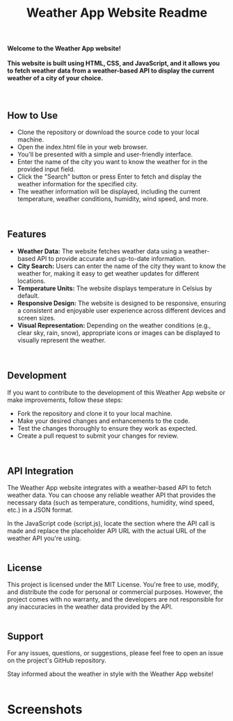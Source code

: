 <h1 align="center">Weather App Website Readme</h1> 
<br>
<h4>Welcome to the Weather App website!<br> <br> This website is built using HTML, CSS, and JavaScript, and it allows you to fetch weather data from a weather-based API to display the current weather of a city of your choice.</h4>
<br>

## How to Use
<ul>
  <li>Clone the repository or download the source code to your local machine.</li>
  <li>Open the index.html file in your web browser.</li>
  <li>You'll be presented with a simple and user-friendly interface.</li>
  <li>Enter the name of the city you want to know the weather for in the provided input field.</li>
  <li>Click the "Search" button or press Enter to fetch and display the weather information for the specified city.</li>
  <li>The weather information will be displayed, including the current temperature, weather conditions, humidity, wind speed, and more.</li>
</ul>
<br>

## Features
<ul>
    <li><b>Weather Data:</b> The website fetches weather data using a weather-based API to provide accurate and up-to-date information.</li>
    <li><b>City Search:</b> Users can enter the name of the city they want to know the weather for, making it easy to get weather updates for different locations.</li>
    <li><b>Temperature Units:</b> The website displays temperature in Celsius by default.</li>
    <li><b>Responsive Design:</b> The website is designed to be responsive, ensuring a consistent and enjoyable user experience across different devices and screen sizes.</li>
    <li><b>Visual Representation:</b> Depending on the weather conditions (e.g., clear sky, rain, snow), appropriate icons or images can be displayed to visually represent the weather.</li>
</ul>
<br>


## Development
<p>If you want to contribute to the development of this Weather App website or make improvements, follow these steps:</p>
<ul>
  <li>Fork the repository and clone it to your local machine.</li>
  <li>Make your desired changes and enhancements to the code.</li>
  <li>Test the changes thoroughly to ensure they work as expected.</li>
  <li>Create a pull request to submit your changes for review.</li>
</ul>
<br>

## API Integration
The Weather App website integrates with a weather-based API to fetch weather data. You can choose any reliable weather API that provides the necessary data (such as temperature, conditions, humidity, wind speed, etc.) in a JSON format.

In the JavaScript code (script.js), locate the section where the API call is made and replace the placeholder API URL with the actual URL of the weather API you're using.
<br>
<br>

## License
This project is licensed under the MIT License. You're free to use, modify, and distribute the code for personal or commercial purposes. However, the project comes with no warranty, and the developers are not responsible for any inaccuracies in the weather data provided by the API.
<br>
<br>

## Support
For any issues, questions, or suggestions, please feel free to open an issue on the project's GitHub repository.

Stay informed about the weather in style with the Weather App website!
<br>
<br>

# Screenshots
